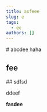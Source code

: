 ```yaml
---
title: asfeee
slug: e
tags:
  - ee
authors: []
---
```

#﻿ abcdee
h﻿aha


## f﻿ee

#﻿# sdfsd



d﻿deef

**fa﻿sdee**